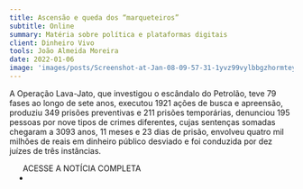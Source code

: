 ```yaml
---
title: Ascensão e queda dos “marqueteiros”
subtitle: Online
summary: Matéria sobre política e plataformas digitais
client: Dinheiro Vivo
tools: João Almeida Moreira
date: 2022-01-06
image: 'images/posts/Screenshot-at-Jan-08-09-57-31-1yvz99vylbbgzhormteyn7k5em4qxs2xxp0rwaeq9wtg.png'
---
```


A Operação Lava-Jato, que investigou o escândalo do Petrolão, teve 79 fases ao longo de sete anos, executou 1921 ações de busca e apreensão, produziu 349 prisões preventivas e 211 prisões temporárias, denunciou 195 pessoas por nove tipos de crimes diferentes, cujas sentenças somadas chegaram a 3093 anos, 11 meses e 23 dias de prisão, envolveu quatro mil milhões de reais em dinheiro público desviado e foi conduzida por dez juízes de três instâncias.

<div class="post__share"><ul class="share__list list-reset">ACESSE A NOTÍCIA COMPLETA<li class="share__item" style="margin-left: 10px"><a class="share__link share__facebook" style="background: #fa5657" href="https://www.dinheirovivo.pt/opiniao/ascensao-e-queda-dos-marqueteiros-14460143.html" title="Link" rel="nofollow"><i class="fa-solid fa-link"></i></a></li></ul></div>
<!-- <div class="gallery-box"><div class="gallery"><img src="/clipping/images/example-1.jpg" loading="lazy" alt="Project"><img src="/clipping/images/example-2.jpg" loading="lazy" alt="Project"></div><em>Gallery / <a href="https://www.freepik.com/" target="_blank">Freepic</a></em></div> -->